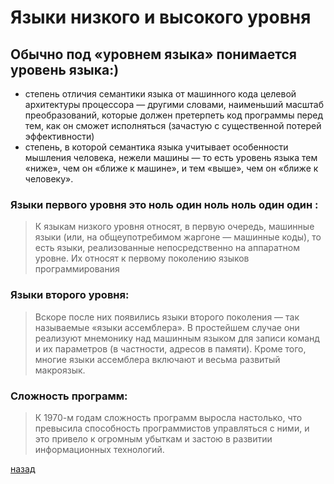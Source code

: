 # Языки низкого и высокого уровня

## Обычно под «уровнем языка» понимается уровень языка:)

- степень отличия семантики языка от машинного кода целевой архитектуры процессора — другими словами, наименьший масштаб преобразований, которые должен претерпеть код программы перед тем, как он сможет исполняться (зачастую с существенной потерей эффективности)
- степень, в которой семантика языка учитывает особенности мышления человека, нежели машины — то есть уровень языка тем «ниже», чем он «ближе к машине», и тем «выше», чем он «ближе к человеку».

### Языки первого уровня это ноль один ноль ноль один один :
> К языкам низкого уровня относят, в первую очередь, машинные языки (или, на общеупотребимом жаргоне — машинные коды), то есть языки, реализованные непосредственно на аппаратном уровне. Их относят к первому поколению языков программирования

### Языки второго уровня:
> Вскоре после них появились языки второго поколения — так называемые «языки ассемблера». В простейшем случае они реализуют мнемонику над машинным языком для записи команд и их параметров (в частности, адресов в памяти). Кроме того, многие языки ассемблера включают и весьма развитый макроязык.

### Сложность программ:
> К 1970-м годам сложность программ выросла настолько, что превысила способность программистов управляться с ними, и это привело к огромным убыткам и застою в развитии информационных технологий.

[назад](Readme.md)
